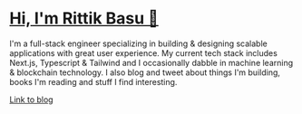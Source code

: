 # [Hi, I'm Rittik Basu 👋](https://rittik.io/)

I'm a full-stack engineer specializing in building & designing scalable applications with great user experience. My current tech stack includes Next.js, Typescript & Tailwind and I occasionally dabble in machine learning & blockchain technology. I also blog and tweet about things I'm building, books I'm reading and stuff I find interesting.

[Link to blog](https://www.rittik.io/blog)
